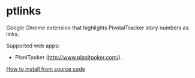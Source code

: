 # ptlinks
Google Chrome extension that highlights PivotalTracker story numbers as links.

Supported web apps:
* PlanITpoker (http://www.planitpoker.com/).

[How to install from source code](http://superuser.com/questions/247651/how-does-one-install-an-extension-for-chrome-browser-from-the-local-file-system)
